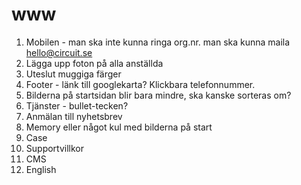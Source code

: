 www
===

1. Mobilen - man ska inte kunna ringa org.nr. man ska kunna maila hello@circuit.se
2. Lägga upp foton på alla anställda
3. Uteslut muggiga färger
4. Footer - länk till googlekarta? Klickbara telefonnummer.
5. Bilderna på startsidan blir bara mindre, ska kanske sorteras om?
6. Tjänster - bullet-tecken?
7. Anmälan till nyhetsbrev
8. Memory eller något kul med bilderna på start
9. Case
10. Supportvillkor
11. CMS
12. English
